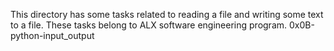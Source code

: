 This directory has some tasks related to reading a file and writing
some text to a file.
These tasks belong to ALX software engineering program.
0x0B-python-input_output
